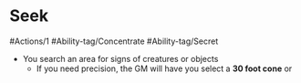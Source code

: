 # Seek

#Actions/1 
#Ability-tag/Concentrate #Ability-tag/Secret

* You search an area for signs of creatures or objects
	* If you need precision, the GM will have you select a **30 foot cone** or 